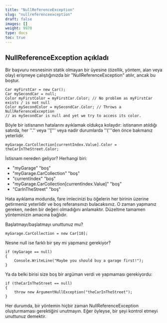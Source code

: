 ```yaml
---
title: "NullReferenceException"
slug: "nullreferenceexception"
draft: false
images: []
weight: 9970
type: docs
toc: true
---
```


## NullReferenceException açıkladı
Bir başvuru nesnesinin statik olmayan bir üyesine (özellik, yöntem, alan veya olay) erişmeye çalıştığınızda bir "NullReferenceException" atılır, ancak bu boştur.

    Car myFirstCar = new Car();
    Car mySecondCar = null;
    Color myFirstColor = myFirstCar.Color; // No problem as myFirstCar exists / is not null
    Color mySecondColor = mySecondCar.Color; // Throws a NullReferenceException 
    // as mySecondCar is null and yet we try to access its color.

Böyle bir istisnanın hatalarını ayıklamak oldukça kolaydır: istisnanın atıldığı satırda, her ''.'' veya ''[''' veya nadir durumlarda ''('''den önce bakmanız yeterlidir.

    myGarage.CarCollection[currentIndex.Value].Color = theCarInTheStreet.Color;

İstisnam nereden geliyor?
Herhangi biri:

- "myGarage" "boş"
- "myGarage.CarCollection" "boş"
- "currentIndex" "boş"
- "myGarage.CarCollection[currentIndex.Value]" "boş"
- "CarInTheStreet" "boş"

Hata ayıklama modunda, fare imlecinizi bu öğelerin her birinin üzerine getirmeniz yeterlidir ve boş referansınızı bulacaksınız. O zaman yapmanız gereken, neden bir değeri olmadığını anlamaktır. Düzeltme tamamen yönteminizin amacına bağlıdır.

Başlatmayı/başlatmayı unuttunuz mu?

    myGarage.CarCollection = new Car[10];

Nesne null ise farklı bir şey mi yapmanız gerekiyor?

    if (myGarage == null)
    {
        Console.WriteLine("Maybe you should buy a garage first!");
    }

Ya da belki birisi size boş bir argüman verdi ve yapmaması gerekiyordu:

    if (theCarInTheStreet == null)
    {
        throw new ArgumentNullException("theCarInTheStreet");
    }
Her durumda, bir yöntemin hiçbir zaman NullReferenceException oluşturmaması gerektiğini unutmayın. Eğer öyleyse, bir şeyi kontrol etmeyi unuttunuz demektir.

